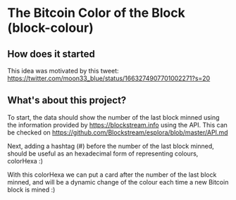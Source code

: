 # The Bitcoin Color of the Block (block-colour)

## How does it started
This idea was motivated by this tweet: https://twitter.com/moon33_blue/status/1663274907701002271?s=20

## What's about this project?
To start, the data should show the number of the last block minned using the information provided by https://blockstream.info using the API. This can be checked on https://github.com/Blockstream/esplora/blob/master/API.md

Next, adding a hashtag (#) before the number of the last block minned, should be useful as an hexadecimal form of representing colours, colorHexa :)

With this colorHexa we can put a card after the number of the last block minned, and will be a dynamic change of the colour each time a new Bitcoin block is mined :)

